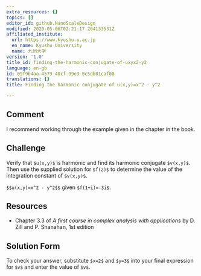 ```yaml
---
extra_resources: {}
topics: []
editor_id: github.NanoScaleDesign
modified: 2020-05-06T02:21:17.204133531Z
affiliated_institute:
  url: https://www.kyushu-u.ac.jp
  en_name: Kyushu University
  name: 九州大学
version: '1.0'
title_id: finding-the-harmonic-conjugate-of-uxyx2-y2
language: en-gb
id: 09f9b4aa-4579-40cf-99e3-0c5db01caf08
translations: {}
title: Finding the harmonic conjugate of u(x,y)=x^2 - y^2

---
```


## Comment
I recommend working through the example given in the chapter in the book.

## Challenge
Verify that `$u(x,y)$` is harmonic and find its harmonic conjugate `$v(x,y)$`. Then use the supplied solution for `$f(z)$` to determine the value of the integration constant of `$v(x,y)$`. 

`$$u(x,y)=x^2 - y^2$$` given `$f(1+i)=-3i$`.

## Resources
- Chapter 3.3 of *A first course in complex analysis with applications* by D. Zill and P. Shanahan, 1st edition


## Solution Form
To check your answer, substitute `$x=2$` and `$y=3$` into your final expression for `$v$` and enter the value of `$v$`.